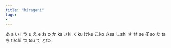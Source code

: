 ```yaml
---
title: "hiragani"
tags: 
- 
---
```



あ a
い i
う u
え e
お o
か ka
きki
くku
けke
こko
さsa
しshi
す
せ se
そso
た ta
ち ti/chi
つ tsu
て
とto